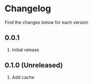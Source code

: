 # Changelog
Find the changes below for each version

## 0.0.1
1. Initial release

## 0.1.0 (Unreleased)
1. Add cache